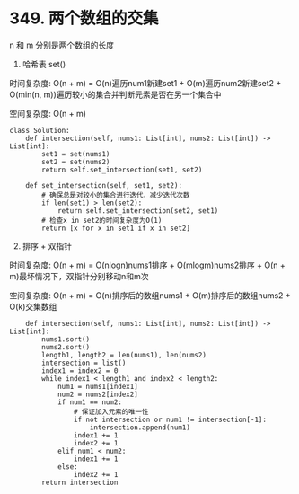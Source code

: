 # 349. 两个数组的交集
 n 和 m 分别是两个数组的长度

1. 哈希表 set()

时间复杂度: O(n + m) = O(n)遍历num1新建set1 + O(m)遍历num2新建set2 + O(min(n, m))遍历较小的集合并判断元素是否在另一个集合中

空间复杂度: O(n + m)

```python3
class Solution:
    def intersection(self, nums1: List[int], nums2: List[int]) -> List[int]:
        set1 = set(nums1)
        set2 = set(nums2)
        return self.set_intersection(set1, set2)

    def set_intersection(self, set1, set2):
        # 确保总是对较小的集合进行迭代，减少迭代次数
        if len(set1) > len(set2):
            return self.set_intersection(set2, set1)
        # 检查x in set2的时间复杂度为O(1)
        return [x for x in set1 if x in set2]
```

2. 排序 + 双指针

时间复杂度: O(n + m) = O(nlogn)nums1排序 + O(mlogm)nums2排序 + O(n + m)最坏情况下，双指针分别移动n和m次

空间复杂度: O(n + m) = O(n)排序后的数组nums1 + O(m)排序后的数组nums2 + O(k)交集数组

```python3
    def intersection(self, nums1: List[int], nums2: List[int]) -> List[int]:
        nums1.sort()
        nums2.sort()
        length1, length2 = len(nums1), len(nums2)
        intersection = list()
        index1 = index2 = 0
        while index1 < length1 and index2 < length2:
            num1 = nums1[index1]
            num2 = nums2[index2]
            if num1 == num2:
                # 保证加入元素的唯一性
                if not intersection or num1 != intersection[-1]:
                    intersection.append(num1)
                index1 += 1
                index2 += 1
            elif num1 < num2:
                index1 += 1
            else:
                index2 += 1
        return intersection
```
